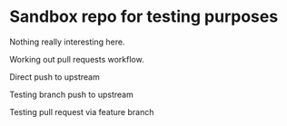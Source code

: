 Sandbox repo for testing purposes
=================================

Nothing really interesting here.

Working out pull requests workflow.

Direct push to upstream

Testing branch push to upstream

Testing pull request via feature branch
